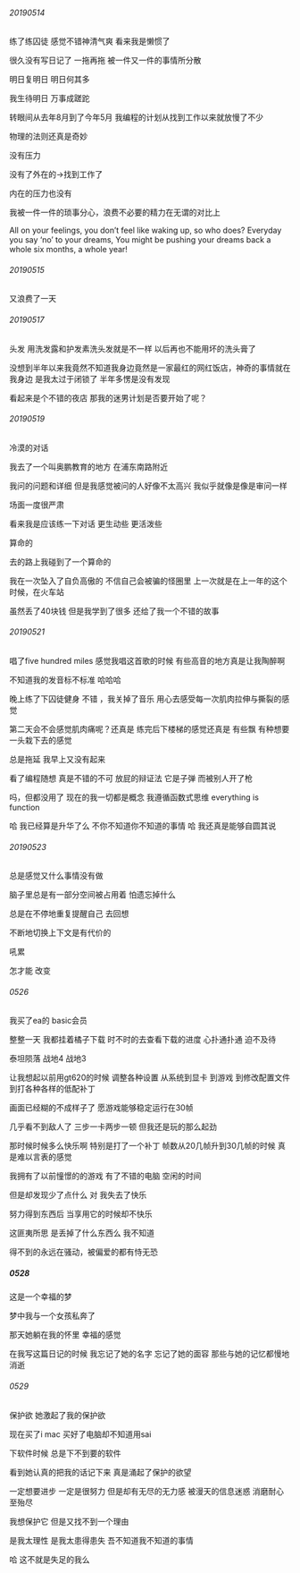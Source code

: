 ###### 20190514

练了练囚徒 感觉不错神清气爽 看来我是懒惯了



很久没有写日记了 一拖再拖 被一件又一件的事情所分散

明日复明日 明日何其多

我生待明日 万事成蹉跎



转眼间从去年8月到了今年5月   我编程的计划从找到工作以来就放慢了不少

物理的法则还真是奇妙

没有压力

没有了外在的->找到工作了

内在的压力也没有

我被一件一件的琐事分心，浪费不必要的精力在无谓的对比上

All on your feelings, you don’t feel like waking up, so who does?
Everyday you say ‘no’ to your dreams,
You might be pushing your dreams back a whole six months, a whole year!

###### 20190515

又浪费了一天

###### 20190517

头发 用洗发露和护发素洗头发就是不一样 以后再也不能用坏的洗头膏了



没想到半年以来我竟然不知道我身边竟然是一家最红的网红饭店，神奇的事情就在我身边 是我太过于闭锁了 半年多愣是没有发现

看起来是个不错的夜店  那我的迷男计划是否要开始了呢？



###### 20190519

冷漠的对话

我去了一个叫奥鹏教育的地方 在浦东南路附近

我问的问题和详细 但是我感觉被问的人好像不太高兴 我似乎就像是像是审问一样

场面一度很严肃

看来我是应该练一下对话 更生动些 更活泼些



算命的

去的路上我碰到了一个算命的

我在一次坠入了自负高傲的 不信自己会被骗的怪圈里 上一次就是在上一年的这个时候，在火车站

虽然丢了40块钱 但是我学到了很多 还给了我一个不错的故事

###### 20190521

唱了five hundred miles 感觉我唱这首歌的时候 有些高音的地方真是让我陶醉啊

不知道我的发音标不标准 哈哈哈



晚上练了下囚徒健身 不错 ，我关掉了音乐 用心去感受每一次肌肉拉伸与撕裂的感觉

第二天会不会感觉肌肉痛呢？还真是 练完后下楼梯的感觉还真是 有些飘 有种想要一头栽下去的感觉



总是拖延 我早上又没有起来 



看了编程随想 真是不错的不可 放屁的辩证法 它是子弹 而被别人开了枪



吗，但都没用了 现在的我一切都是概念 我遵循函数式思维  everything is function

哈 我已经算是升华了么    不你不知道你不知道的事情  哈 我还真是能够自圆其说

###### 20190523

总是感觉又什么事情没有做

脑子里总是有一部分空间被占用着 怕遗忘掉什么

总是在不停地重复提醒自己 去回想

不断地切换上下文是有代价的

吼累



怎才能 改变  

###### 0526

我买了ea的 basic会员 

整整一天 我都挂着橘子下载     时不时的去查看下载的进度  心扑通扑通 迫不及待 

泰坦陨落 战地4   战地3  

让我想起以前用gt620的时候 调整各种设置 从系统到显卡 到游戏 到修改配置文件 到打各种各样的低配补丁

画面已经糊的不成样子了  愿游戏能够稳定运行在30帧

几乎看不到敌人了 三步一卡两步一顿   但我还是玩的那么起劲   

那时候时候多么快乐啊 特别是打了一个补丁 帧数从20几帧升到30几帧的时候  真是难以言表的感觉



我拥有了以前憧憬的的游戏 有了不错的电脑  空闲的时间

但是却发现少了点什么   对  我失去了快乐

努力得到东西后 当享用它的时候却不快乐

这匪夷所思   是丢掉了什么东西么 我不知道



得不到的永远在骚动，被偏爱的都有恃无恐

##### 0528

这是一个幸福的梦

梦中我与一个女孩私奔了

那天她躺在我的怀里 幸福的感觉

在我写这篇日记的时候 我忘记了她的名字 忘记了她的面容 那些与她的记忆都慢地消逝

###### 0529

保护欲 她激起了我的保护欲

现在买了i mac 买好了电脑却不知道用sai

下软件时候 总是下不到要的软件

看到她认真的把我的话记下来 真是涌起了保护的欲望 

一定想要进步 一定是很努力  但是却有无尽的无力感  被漫天的信息迷惑   消磨耐心至殆尽

我想保护它  但是又找不到一个理由



是我太理性  是我太患得患失 吾不知道我不知道的事情



哈  这不就是失足的我么













